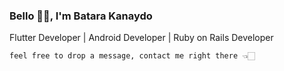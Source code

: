 ### Bello 👋🏻, I'm Batara Kanaydo
Flutter Developer | Android Developer | Ruby on Rails Developer


```feel free to drop a message, contact me right there 👈🏻```
